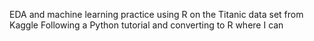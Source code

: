 EDA and machine learning practice using R on the Titanic data set from Kaggle
Following a Python tutorial and converting to R where I can
